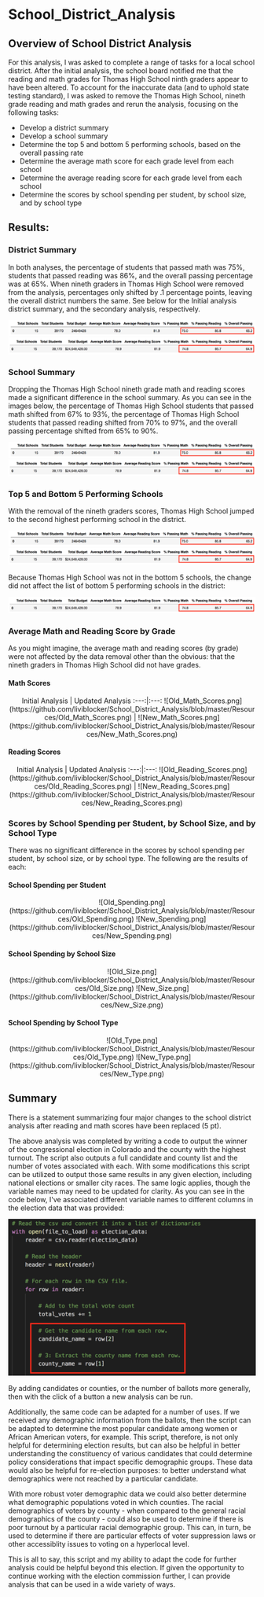 # School_District_Analysis
## Overview of School District Analysis
For this analysis, I was asked to complete a range of tasks for a local school district. After the initial analysis, the school board notified me that the reading and math grades for Thomas High School ninth graders appear to have been altered. To account for the inaccurate data (and to uphold state testing standard), I was asked to remove the Thomas High School, nineth grade reading and math grades and rerun the analysis, focusing on the following tasks:

  * Develop a district summary
  * Develop a school summary
  * Determine the top 5 and bottom 5 performing schools, based on the overall passing rate
  * Determine the average math score for each grade level from each school
  * Determine the average reading score for each grade level from each school
  * Determine the scores by school spending per student, by school size, and by school type

## Results:
### District Summary
In both analyses, the percentage of students that passed math was 75%, students that passed reading was 86%, and the overall passing percentage was at 65%. When nineth graders in Thomas High School were removed from the analysis, percentages only shifted by .1 percentage points, leaving the overall district numbers the same. See below for the Initial analysis district summary, and the secondary analysis, respectively.

![Old_District_Summary.png](https://github.com/liviblocker/School_District_Analysis/blob/master/Resources/Old_District_Summary.png)
![New_District_Summary.png](https://github.com/liviblocker/School_District_Analysis/blob/master/Resources/New_District_Summary.png)


### School Summary
Dropping the Thomas High School nineth grade math and reading scores made a significant difference in the school summary. As you can see in the images below, the percentage of Thomas High School students that passed math shifted from 67% to 93%, the percentage of Thomas High School students that passed reading shifted from 70% to 97%, and the overall passing percentage shifted from 65% to  90%.

![Old_School_Summary.png](https://github.com/liviblocker/School_District_Analysis/blob/master/Resources/Old_District_Summary.png)
![New_School_Summary.png](https://github.com/liviblocker/School_District_Analysis/blob/master/Resources/New_District_Summary.png)

### Top 5 and Bottom 5 Performing Schools
With the removal of the nineth graders scores, Thomas High School jumped to the second highest performing school in the district. 

![Old_Top_5.png](https://github.com/liviblocker/School_District_Analysis/blob/master/Resources/Old_District_Summary.png)
![New_Top_5.png](https://github.com/liviblocker/School_District_Analysis/blob/master/Resources/New_District_Summary.png)

Because Thomas High School was not in the bottom 5 schools, the change did not affect the list of bottom 5 performing schools in the district:

![Bottom_5.png](https://github.com/liviblocker/School_District_Analysis/blob/master/Resources/New_District_Summary.png)

### Average Math and Reading Score by Grade
As you might imagine, the average math and reading scores (by grade) were not affected by the data removal other than the obvious: that the nineth graders in Thomas High School did not have grades.

#### Math Scores
<p align="center">
Initial Analysis | Updated Analysis
:---:|:---:
![Old_Math_Scores.png](https://github.com/liviblocker/School_District_Analysis/blob/master/Resources/Old_Math_Scores.png)  |  ![New_Math_Scores.png](https://github.com/liviblocker/School_District_Analysis/blob/master/Resources/New_Math_Scores.png)
</p>

#### Reading Scores
<p align="center">
 Initial Analysis | Updated Analysis
:---:|:---:
![Old_Reading_Scores.png](https://github.com/liviblocker/School_District_Analysis/blob/master/Resources/Old_Reading_Scores.png)  |  ![New_Reading_Scores.png](https://github.com/liviblocker/School_District_Analysis/blob/master/Resources/New_Reading_Scores.png)
</p>

### Scores by School Spending per Student, by School Size, and by School Type
There was no significant difference in the scores by school spending per student, by school size, or by school type. The following are the results of each:

#### School Spending per Student
<p align="center">
![Old_Spending.png](https://github.com/liviblocker/School_District_Analysis/blob/master/Resources/Old_Spending.png)
![New_Spending.png](https://github.com/liviblocker/School_District_Analysis/blob/master/Resources/New_Spending.png)
</p>

#### School Spending by School Size
<p align="center">
![Old_Size.png](https://github.com/liviblocker/School_District_Analysis/blob/master/Resources/Old_Size.png)
![New_Size.png](https://github.com/liviblocker/School_District_Analysis/blob/master/Resources/New_Size.png)
</p>

#### School Spending by School Type
<p align="center">
![Old_Type.png](https://github.com/liviblocker/School_District_Analysis/blob/master/Resources/Old_Type.png)
![New_Type.png](https://github.com/liviblocker/School_District_Analysis/blob/master/Resources/New_Type.png)
</p>

  ## Summary
There is a statement summarizing four major changes to the school district analysis after reading and math scores have been replaced (5 pt).

The above analysis was completed by writing a code to output the winner of the congressional election in Colorado and the county with the highest turnout. The script also outputs a full candidate and county list and the number of votes associated with each. With some modifications this script can be utilized to output those same results in any given election, including national elections or smaller city races. The same logic applies, though the variable names may need to be updated for clarity. As you can see in the code below, I've associated different variable names to different columns in the election data that was provided:
  
  ![Election_Analysis_Picture1.png](https://github.com/liviblocker/Election_Analysis/blob/master/Resources/Election_Analysis_Picture1.png)
  
  By adding candidates or counties, or the number of ballots more generally, then with the click of a button a new analysis can be run.
  
  Additionally, the same code can be adapted for a number of uses. If we received any demographic information from the ballots, then the script can be adapted to determine the most popular candidate among women or African American voters, for example. This script, therefore, is not only helpful for determining election results, but can also be helpful in better understanding the constituency of various candidates that could determine policy considerations that impact specific demographic groups. These data would also be helpful for re-election purposes: to better understand what demographics were not reached by a particular candidate.
  
  With more robust voter demographic data we could also better determine what demographic populations voted in which counties. The racial demographics of voters by county - when compared to the general racial demographics of the county - could also be used to determine if there is poor turnout by a particular racial demographic group. This can, in turn, be used to determine if there are particular effects of voter suppression laws or other accessiblity issues to voting on a hyperlocal level.
  
  This is all to say, this script and my ability to adapt the code for further analysis could be helpful beyond this election. If given the opportunity to continue working with the election commission further, I can provide analysis that can be used in a wide variety of ways.
